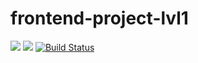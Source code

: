 # frontend-project-lvl1
<a href="https://codeclimate.com/github/Andrey-Nechaev/frontend-project-lvl1/maintainability"><img src="https://api.codeclimate.com/v1/badges/661c90e6044be823661b/maintainability" /></a>
<a href="https://codeclimate.com/github/Andrey-Nechaev/frontend-project-lvl1/test_coverage"><img src="https://api.codeclimate.com/v1/badges/661c90e6044be823661b/test_coverage" /></a>
[![Build Status](https://travis-ci.org/Andrey-Nechaev/frontend-project-lvl1.svg?branch=master)](https://travis-ci.org/Andrey-Nechaev/frontend-project-lvl1)
